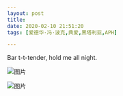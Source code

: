 ```yaml
---
layout: post
title: 
date: 2020-02-10 21:51:20
tags: [爱德华·冯·波克,典爱,黑塔利亚,APH]

---
```

Bar t-t-tender, hold me all night.


![图片](./img/ang4SjhuSGNnSGI5M0w4T3JmZ3BBTFl6dW1GaDRET1dvNDNDZFAvcEhvcHpSUkRyV3dUYXV3PT0.jpg)

![图片](./img/ang4SjhuSGNnSGI5M0w4T3JmZ3BBTVQwYmlEdmlhNkswTzdoa2JXU2I1SEdYa1l5TUVtc2NBPT0.jpg)
